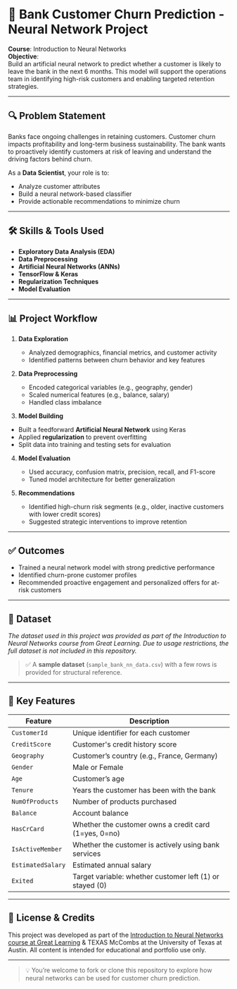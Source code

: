 # 🧠 Bank Customer Churn Prediction - Neural Network Project

**Course**: Introduction to Neural Networks  
**Objective**:  
Build an artificial neural network to predict whether a customer is likely to leave the bank in the next 6 months. This model will support the operations team in identifying high-risk customers and enabling targeted retention strategies.

---

## 🔍 Problem Statement

Banks face ongoing challenges in retaining customers. Customer churn impacts profitability and long-term business sustainability. The bank wants to proactively identify customers at risk of leaving and understand the driving factors behind churn.

As a **Data Scientist**, your role is to:
- Analyze customer attributes
- Build a neural network-based classifier
- Provide actionable recommendations to minimize churn

---

## 🛠️ Skills & Tools Used

- **Exploratory Data Analysis (EDA)**
- **Data Preprocessing**
- **Artificial Neural Networks (ANNs)**
- **TensorFlow & Keras**
- **Regularization Techniques**
- **Model Evaluation**

---

## 📊 Project Workflow

1. **Data Exploration**
   - Analyzed demographics, financial metrics, and customer activity
   - Identified patterns between churn behavior and key features

2. **Data Preprocessing**
   - Encoded categorical variables (e.g., geography, gender)
   - Scaled numerical features (e.g., balance, salary)
    - Handled class imbalance
   
3.  **Model Building**
   - Built a feedforward **Artificial Neural Network** using Keras
   - Applied **regularization** to prevent overfitting
   - Split data into training and testing sets for evaluation

4. **Model Evaluation**
   - Used accuracy, confusion matrix, precision, recall, and F1-score
   - Tuned model architecture for better generalization

5. **Recommendations**
   - Identified high-churn risk segments (e.g., older, inactive customers with lower credit scores)
   - Suggested strategic interventions to improve retention

---

## ✅ Outcomes

- Trained a neural network model with strong predictive performance
- Identified churn-prone customer profiles
- Recommended proactive engagement and personalized offers for at-risk customers

---

## 📂 Dataset

*The dataset used in this project was provided as part of the Introduction to Neural Networks course from Great Learning. Due to usage restrictions, the full dataset is not included in this repository.*

> ✅ A **sample dataset** (`sample_bank_nn_data.csv`) with a few rows is provided for structural reference.

---

## 🧠 Key Features

| Feature | Description |
|--------|-------------|
| `CustomerId` | Unique identifier for each customer |
| `CreditScore` | Customer's credit history score |
| `Geography` | Customer’s country (e.g., France, Germany) |
| `Gender` | Male or Female |
| `Age` | Customer’s age |
| `Tenure` | Years the customer has been with the bank |
| `NumOfProducts` | Number of products purchased |
| `Balance` | Account balance |
| `HasCrCard` | Whether the customer owns a credit card (1=yes, 0=no) |
| `IsActiveMember` | Whether the customer is actively using bank services |
| `EstimatedSalary` | Estimated annual salary |
| `Exited` | Target variable: whether customer left (1) or stayed (0) |

---

## 📎 License & Credits

This project was developed as part of the [Introduction to Neural Networks course at Great Learning](https://www.mygreatlearning.com/) & TEXAS McCombs at the University of Texas at Austin.
All content is intended for educational and portfolio use only.

---

> 💡 You’re welcome to fork or clone this repository to explore how neural networks can be used for customer churn prediction.
